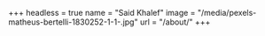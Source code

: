 +++
headless = true
name = "Said Khalef"
image = "/media/pexels-matheus-bertelli-1830252-1-1-.jpg"
url = "/about/"
+++
